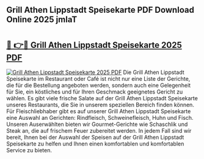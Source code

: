 ## Grill Athen Lippstadt Speisekarte PDF Download Online 2025 jmlaT

# <h2><a href="http://gc9g8q.nevu.top/?p=Grill+Athen+Lippstadt+Speisekarte">🔗 👉🔴 Grill Athen Lippstadt Speisekarte 2025 PDF</a></h2>

[![Grill Athen Lippstadt Speisekarte 2025 PDF](https://i.imgur.com/dBaPXMq.png)](http://gc9g8q.nevu.top/?p=Grill+Athen+Lippstadt+Speisekarte)
Die Grill Athen Lippstadt Speisekarte im Restaurant oder Café ist nicht nur eine Liste der Gerichte, die für die Bestellung angeboten werden, sondern auch eine Gelegenheit für Sie, ein köstliches und für Ihren Geschmack geeignetes Gericht zu wählen. Es gibt viele frische Salate auf der Grill Athen Lippstadt Speisekarte unseres Restaurants, die Sie in unserem speziellen Bereich finden können. Für Fleischliebhaber gibt es auf unserer Grill Athen Lippstadt Speisekarte eine Auswahl an Gerichten: Rindfleisch, Schweinefleisch, Huhn und Fisch. Unseren Auserwählten bieten wir Gourmet-Gerichte wie Schaschlik und Steak an, die auf frischem Feuer zubereitet werden. In jedem Fall sind wir bereit, Ihnen bei der Auswahl der Speisen auf der Grill Athen Lippstadt Speisekarte zu helfen und Ihnen einen komfortablen und komfortablen Service zu bieten.

